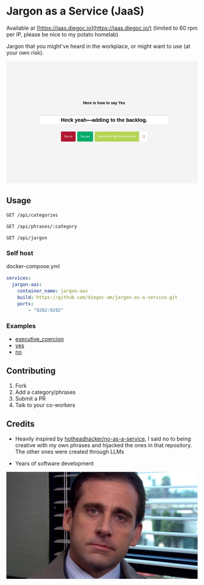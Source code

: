# Jargon as a Service (JaaS)

Available at [https://jaas.diegoc.io](https://jaas.diegoc.io/) (limited to 60 rpm per IP, please be nice to my potato homelab)

Jargon that you might've heard in the workplace, or might want to use (at your own risk).

![ui](docs/screenshot.png)

## Usage

```
GET /api/categories
```

```
GET /api/phrases/:category
```

```
GET /api/jargon
```

### Self host

docker-compose.yml
```yaml
services:
  jargon-aas:
    container_name: jargon-aas
    build: https://github.com/diegoc-am/jargon-as-a-service.git
    ports:
        - "9292:9292"
```

### Examples

- [executive_coercion](https://jaas.diegoc.io/api/phrases/executive_coercion/sample)
- [yes](https://jaas.diegoc.io/api/phrases/yes/sample)
- [no](https://jaas.diegoc.io/api/phrases/no/sample)

## Contributing

1. Fork
2. Add a category/phrases
3. Submit a PR
4. Talk to your co-workers

## Credits

- Heavily inspired by [hotheadhacker/no-as-a-service](https://github.com/hotheadhacker/no-as-a-service), I said no to being creative with my own phrases and hijacked the ones in that repository. The other ones were created through LLMs

- Years of software development

![michael-scott.jpg](docs/michael_scott.jpg)